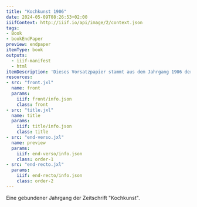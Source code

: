 ```yaml
---
title: "Kochkunst 1906"
date: 2024-05-09T08:26:53+02:00
iiifContext: http://iiif.io/api/image/2/context.json
tags:
- Book
- bookEndPaper
preview: endpaper
itemType: book
outputs:
  - iiif-manifest
  - html
itemDescription: 'Dieses Vorsatzpapier stammt aus dem Jahrgang 1906 der Zeitschrift "Kochkunst", vom Internationaler Verband der Köche, erschienen 1906 in Frankfurt am Main. <a class="worldcat" href="http://www.worldcat.org/oclc/277227987">&nbsp;</a>'
resources:
- src: "front.jxl"
  name: front
  params:
    iiif: front/info.json
    class: front
- src: "title.jxl"
  name: title
  params:
    iiif: title/info.json
    class: title
- src: "end-verso.jxl"
  name: preview
  params:
    iiif: end-verso/info.json
    class: order-1
- src: "end-recto.jxl"
  params:
    iiif: end-recto/info.json
    class: order-2
---
```

Eine gebundener Jahrgang der Zeitschrift "Kochkunst".
